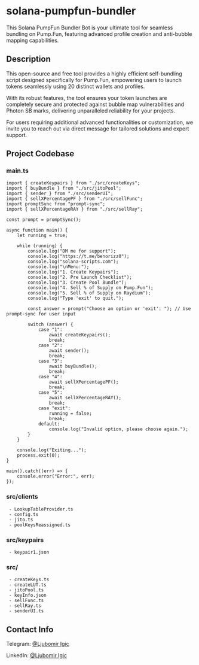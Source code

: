 # solana-pumpfun-bundler
This Solana PumpFun Bundler Bot is your ultimate tool for seamless bundling on Pump.Fun, featuring advanced profile creation and anti-bubble mapping capabilities.


## Description
This open-source and free tool provides a highly efficient self-bundling script designed specifically for Pump.Fun, empowering users to launch tokens seamlessly using 20 distinct wallets and profiles.

With its robust features, the tool ensures your token launches are completely secure and protected against bubble map vulnerabilities and Photon SB marks, delivering unparalleled reliability for your projects.

For users requiring additional advanced functionalities or customization, we invite you to reach out via direct message for tailored solutions and expert support.

## Project Codebase
### main.ts
```
import { createKeypairs } from "./src/createKeys";
import { buyBundle } from "./src/jitoPool";
import { sender } from "./src/senderUI";
import { sellXPercentagePF } from "./src/sellFunc";
import promptSync from "prompt-sync";
import { sellXPercentageRAY } from "./src/sellRay";

const prompt = promptSync();

async function main() {
	let running = true;

	while (running) {
		console.log("DM me for support");
		console.log("https://t.me/benorizz0");
		console.log("solana-scripts.com");
		console.log("\nMenu:");
		console.log("1. Create Keypairs");
		console.log("2. Pre Launch Checklist");
		console.log("3. Create Pool Bundle");
		console.log("4. Sell % of Supply on Pump.Fun");
		console.log("5. Sell % of Supply on Raydium");
		console.log("Type 'exit' to quit.");

		const answer = prompt("Choose an option or 'exit': "); // Use prompt-sync for user input

		switch (answer) {
			case "1":
				await createKeypairs();
				break;
			case "2":
				await sender();
				break;
			case "3":
				await buyBundle();
				break;
			case "4":
				await sellXPercentagePF();
				break;
			case "5":
				await sellXPercentageRAY();
				break;
			case "exit":
				running = false;
				break;
			default:
				console.log("Invalid option, please choose again.");
		}
	}

	console.log("Exiting...");
	process.exit(0);
}

main().catch((err) => {
	console.error("Error:", err);
});
```

### src/clients
```
 - LookupTableProvider.ts
 - config.ts
 - jito.ts
 - poolKeysReassigned.ts
```

### src/keypairs
```
 - keypair1.json
```

### src/
```
 - createKeys.ts
 - createLUT.ts
 - jitoPool.ts
 - keyInfo.json
 - sellFunc.ts
 - sellRay.ts
 - senderUI.ts
```


## Contact Info
Telegram: [@Ljubomir Igic](https://t.me/ljubomir_igic)

LinkedIn: [@Ljubomir Igic](https://www.linkedin.com/in/ljubomir-igic-6a9615340)
